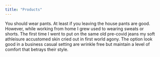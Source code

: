 ```yaml
---
title: "Products"
---
```


You should wear pants. At least if you leaving the house pants are good. However, while working from home I grew used to wearing sweats or shorts. The first time I went to put on the same old pre-covid jeans my soft athleisure accustomed skin cried out in first world agony. The option look good in a business casual setting are wrinkle free but maintain a level of comfort that betrays their style. 

